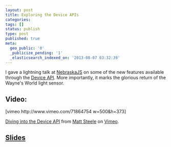 ```yaml
---
layout: post
title: Exploring the Device APIs
categories:
tags: []
status: publish
type: post
published: true
meta:
  geo_public: '0'
  _publicize_pending: '1'
  _elasticsearch_indexed_on: '2013-08-07 03:32:39'
---
```

I gave a lightning talk at <a href="http://nebraskajs.com/">NebraskaJS</a> on some of the new features available through the <a href="http://matthewsteele.wordpress.com/2013/06/19/diving-into-the-device-api/">Device API</a>. More importantly, it marks the glorious return of the Wayne's World light sensor.
<h2>Video:</h2>
[vimeo http://www.vimeo.com/71864754 w=500&amp;h=373]

<a href="http://vimeo.com/71864754">Diving into the Device API</a> from <a href="http://vimeo.com/mattdsteele">Matt Steele</a> on <a href="https://vimeo.com">Vimeo</a>.
<h2><a href="https://speakerdeck.com/mattdsteele/diving-into-the-device-api">Slides</a></h2>
